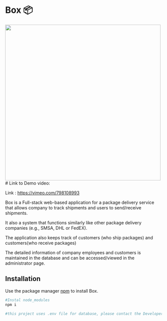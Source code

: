 # Box 📦 

<img src="https://media.giphy.com/media/4YIdN9xbtuz46cFnIN/giphy.gif" width="500" hieght="100%">
# Link to Demo video:

Link : https://vimeo.com/798108993

Box is a Full-stack web-based application for a package delivery service that allows company to track shipments and users to send/receive shipments. 

It also a system that functions similarly like other package delivery companies (e.g., SMSA, DHL or FedEX). 

The application also keeps track of customers (who ship packages) and customers(who receive packages)

The detailed information of company employees and customers is maintained in the database and can be accessed/viewed in the administrator page.

## Installation

Use the package manager [npm](https://pip.pypa.io/en/stable/) to install Box.

```bash
#Instal node_modules
npm i 

#this project uses .env file for database, please contact the Developer for authorization

